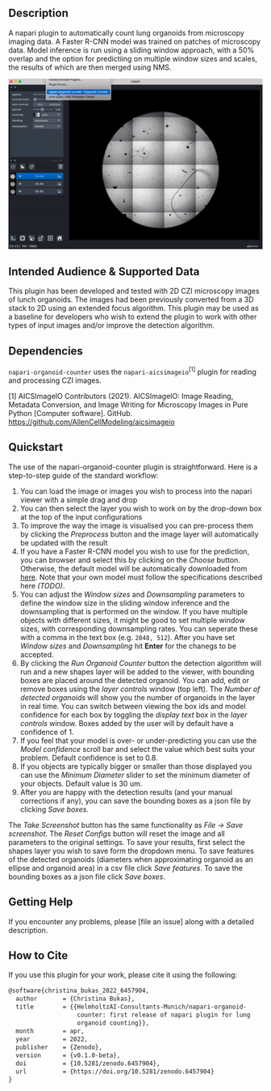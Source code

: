 ## Description

A napari plugin to automatically count lung organoids from microscopy imaging data. A Faster R-CNN model was trained on patches of microscopy data. Model inference is run using a sliding window approach, with a 50% overlap and the option for predictiing on multiple window sizes and scales, the results of which are then merged using NMS.

![Alt Text](https://github.com/HelmholtzAI-Consultants-Munich/napari-organoid-counter/blob/main/readme-content/demo-plugin.gif)

## Intended Audience & Supported Data

This plugin has been developed and tested with 2D CZI microscopy images of lunch organoids. The images had been previously converted from a 3D stack to 2D using an extended focus algorithm. This plugin may be used as a baseline for developers who wish to extend the plugin to work with other types of input images and/or improve the detection algorithm. 

## Dependencies

```napari-organoid-counter``` uses the ```napari-aicsimageio```<sup>[1]</sup> plugin for reading and processing CZI images.

[1] AICSImageIO Contributors (2021). AICSImageIO: Image Reading, Metadata Conversion, and Image Writing for Microscopy Images in Pure Python [Computer software]. GitHub. https://github.com/AllenCellModeling/aicsimageio

## Quickstart

The use of the napari-organoid-counter plugin is straightforward. Here is a step-to-step guide of the standard workflow:
1. You can load the image or images you wish to process into the napari viewer with a simple drag and drop
2. You can then select the layer you wish to work on by the drop-down box at the top of the input configurations
3. To improve the way the image is visualised you can pre-process them by clicking the _Preprocess_ button and the image layer will automatically be updated with the result
4. If you have a Faster R-CNN model you wish to use for the prediction, you can browser and select this by clicking on the _Choose_ button. Otherwise, the default model will be automatically downloaded from [here](https://zenodo.org/record/7708763#.ZDe6pS8Rpqs). Note that your own model must follow the specifications described here _(TODO)_.
5. You can adjust the _Window sizes_ and _Downsampling_ parameters to define the window size in the sliding window inference and the downsampling that is performed on the window. If you have multiple objects with different sizes, it might be good to set multiple window sizes, with corresponding downsampling rates. You can seperate these with a comma in the text box (e.g. ```2048, 512```). After you have set _Window sizes_ and _Downsampling_ hit **Enter** for the chanegs to be accepted.
6. By clicking the _Run Organoid Counter_ button the detection algorithm will run and a new shapes layer will be added to the viewer, with bounding boxes are placed around the detected organoid. You can add, edit or remove boxes using the _layer controls_ window (top left). The _Number of detected organoids_ will show you the number of organoids in the layer in real time. You can switch between viewing the box ids and model confidence for each box by toggling the _display text_ box in the _layer controls_ window. Boxes added by the user will by default have a confidence of 1.
7. If you feel that your model is over- or under-predicting you can use the _Model confidence_ scroll bar and select the value which best suits your problem. Default confidence is set to 0.8.
8. If you objects are typically bigger or smaller than those displayed you can use the _Minimum Diameter_ slider to set the minimum diameter of your objects. Default value is 30 um.
9. After you are happy with the detection results (and your manual corrections if any), you can save the  bounding boxes as a json file by clicking _Save boxes_. 

The _Take Screenshot_ button has the same functionality as _File -> Save screenshot_. The _Reset Configs_ button will reset the image and all parameters to the original settings. To save your results, first select the shapes layer you wish to save form the dropdown menu. To save features of the detected organoids (diameters when approximating organoid as an ellipse and organoid area) in a csv file click _Save features_. To save the bounding boxes as a json file click _Save boxes_.


## Getting Help

If you encounter any problems, please [file an issue] along with a detailed description.

## How to Cite
If you use this plugin for your work, please cite it using the following:
```
@software{christina_bukas_2022_6457904,
  author       = {Christina Bukas},
  title        = {{HelmholtzAI-Consultants-Munich/napari-organoid- 
                   counter: first release of napari plugin for lung
                   organoid counting}},
  month        = apr,
  year         = 2022,
  publisher    = {Zenodo},
  version      = {v0.1.0-beta},
  doi          = {10.5281/zenodo.6457904},
  url          = {https://doi.org/10.5281/zenodo.6457904}
}
```



